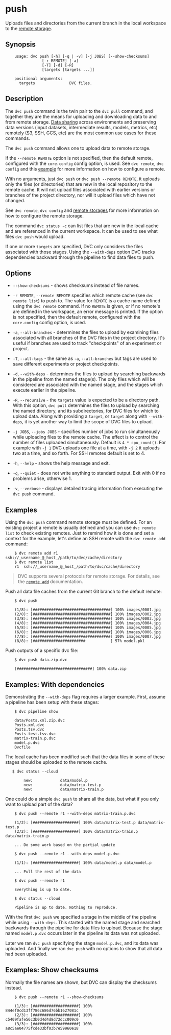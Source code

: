 # push

Uploads files and directories from the current branch in the local workspace to
the [remote storage]('doc/commands-reference/remote').

## Synopsis

```usage
    usage: dvc push [-h] [-q | -v] [-j JOBS] [--show-checksums] 
                [-r REMOTE] [-a]
                [-T] [-d] [-R]
                [targets [targets ...]]

    positional arguments:
      targets               DVC files.

```

## Description

The `dvc push` command is the twin pair to the `dvc pull` command, and together
they are the means for uploading and downloading data to and from remote storage.
[Data sharing](/doc/use-cases/share-data-and-model-files) across environments
and preserving data versions (input datasets, intermediate results, models,
metrics, etc) remotely (S3, SSH, GCS, etc) are the most common use cases for
these commands.

The `dvc push` command allows one to upload data to remote storage.

If the `--remote REMOTE` option is not specified, then the default remote,
configured with the `core.config` config option, is used. See `dvc remote`,
`dvc config` and this [example](/doc/get-started/configure) for more information
on how to configure a remote.

With no arguments, just `dvc push` or `dvc push --remote REMOTE`, it uploads
only the files (or directories) that are new in the local repository to the
remote cache. It will not upload files associated with earlier versions or
branches of the project directory, nor will it upload files which have not
changed.

See `dvc remote`, `dvc config` and
[remote storages](https://dvc.org/doc/get-started/configure)
for more information on how to configure the remote storage.

The command `dvc status -c` can list files that are new in the local cache and
are referenced in the current workspace. It can be used to see what files
`dvc push` would upload.

If one or more `targets` are specified, DVC only considers the files associated
with those stages. Using the `--with-deps` option DVC tracks dependencies
backward through the pipeline to find data files to push.

## Options

* `--show-checksums` - shows checksums instead of file names.

* `-r REMOTE`, `--remote REMOTE` specifies which remote cache
  (see `dvc remote list`) to push to. The value for `REMOTE` is a cache name
  defined using the `dvc remote` command. If no `REMOTE` is given, or if no
  remote's are defined in the workspace, an error message is printed. If the
  option is not specified, then the default remote, configured with the
  `core.config` config option, is used.

* `-a`, `--all-branches` - determines the files to upload by examining files
  associated with all branches of the DVC files in the project directory. It's
  useful if branches are used to track "checkpoints" of an experiment or
  project.

* `-T`, `--all-tags` - the same as `-a`, `--all-branches` but tags are used to
  save different experiments or project checkpoints.

* `-d`, `--with-deps` - determines the files to upload by searching backwards
  in the pipeline from the named stage(s). The only files which will be
  considered are associated with the named stage, and the stages which execute
  earlier in the pipeline.

* `-R`, `--recursive` -  the `targets` value is expected to be a directory path.
  With this option, `dvc pull` determines the files to upload by searching the
  named directory, and its subdirectories, for DVC files for which to upload
  data. Along with providing a `target`, or `target` along with `--with-deps`,
  it is yet another way to limit the scope of DVC files to upload.

* `-j JOBS`, `--jobs JOBS` - specifies number of jobs to run simultaneously
  while uploading files to the remote cache. The effect is to control the
  number of files uploaded simultaneously. Default is `4 * cpu_count()`. For
  example with `-j 1` DVC uploads one file at a time, with `-j 2` it uploads
  two at a time, and so forth. For SSH remotes default is set to 4.

* `-h`, `--help` - shows the help message and exit.

* `-q`, `--quiet` - does not write anything to standard output. Exit with 0 if
  no problems arise, otherwise 1.

* `-v`, `--verbose` - displays detailed tracing information from executing the
  `dvc push` command.

## Examples

Using the `dvc push` command remote storage must be defined. For an existing
project a remote is usually defined and you can use `dvc remote list` to check
existing remotes. Just to remind how it is done and set a context for the
example, let's define an SSH remote with the `dvc remote add` command:

```dvc
    $ dvc remote add r1 ssh://_username_@_host_/path/to/dvc/cache/directory
    $ dvc remote list
    r1	ssh://_username_@_host_/path/to/dvc/cache/directory
```

> DVC supports several protocols for remote storage. For details, see the
[`remote add`](/doc/commands-reference/remote-add) documentation.

Push all data file caches from the current Git branch to the default remote:

```dvc
    $ dvc push

    (1/8): [##################################] 100% images/0001.jpg
    (2/8): [##################################] 100% images/0002.jpg
    (3/8): [##################################] 100% images/0003.jpg
    (4/8): [##################################] 100% images/0004.jpg
    (5/8): [##################################] 100% images/0005.jpg
    (6/8): [##################################] 100% images/0006.jpg
    (7/8): [##################################] 100% images/0007.jpg
    (8/8): [#######################           ] 57% model.pkl
```

Push outputs of a specific dvc file:

```dvc
    $ dvc push data.zip.dvc

    [#################################] 100% data.zip
```

## Examples: With dependencies

Demonstrating the `--with-deps` flag requires a larger example.  First, assume
a pipeline has been setup with these stages:

```dvc
    $ dvc pipeline show

    data/Posts.xml.zip.dvc
    Posts.xml.dvc
    Posts.tsv.dvc
    Posts-test.tsv.dvc
    matrix-train.p.dvc
    model.p.dvc
    Dvcfile
```

The local cache has been modified such that the data files in some of these
stages should be uploaded to the remote cache.

```dvc
   $ dvc status --cloud

    	new:            data/model.p
	    new:            data/matrix-test.p
	    new:            data/matrix-train.p
```

One could do a simple `dvc push` to share all the data, but what if you only want
to upload part of the data?

```dvc
    $ dvc push --remote r1 --with-deps matrix-train.p.dvc

    (1/2): [####################] 100% data/matrix-test.p data/matrix-test.p
    (2/2): [####################] 100% data/matrix-train.p data/matrix-train.p

    ... Do some work based on the partial update

    $ dvc push --remote r1 --with-deps model.p.dvc

    (1/1): [####################] 100% data/model.p data/model.p

    ... Pull the rest of the data

    $ dvc push --remote r1

    Everything is up to date.

    $ dvc status --cloud

    Pipeline is up to date. Nothing to reproduce.
```

With the first `dvc push` we specified a stage in the middle of the pipeline
while using `--with-deps`.  This started with the named stage and searched
backwards through the pipeline for data files to upload.  Because the stage
named `model.p.dvc` occurs later in the pipeline its data was not uploaded.

Later we ran `dvc push` specifying the stage `model.p.dvc`, and its data was
uploaded.  And finally we ran `dvc push` with no options to show that all
data had been uploaded.

## Examples: Show checksums

Normally the file names are shown, but DVC can display the checksums instead.

```dvc
    $ dvc push --remote r1 --show-checksums

    (1/3): [####################] 100% 844ef0cd13ff786c686d76bb1627081c
    (2/3): [####################] 100% c5409fafe56c3b0d4d4d8d72dcc009c0
    (3/3): [####################] 100% a8c5ae04775fcde33bf03b7e59960e18
```
